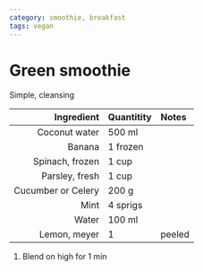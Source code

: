 ```yaml
---
category: smoothie, breakfast
tags: vegan
---
```


# Green smoothie

Simple, cleansing

Ingredient | Quantitity | Notes 
---------: | :--------- | :----
Coconut water | 500 ml | 
Banana | 1 frozen | 
Spinach, frozen | 1 cup | 
Parsley, fresh  | 1 cup | 
Cucumber or Celery | 200 g |
Mint | 4 sprigs |
Water | 100 ml |
Lemon, meyer | 1 | peeled


1. Blend on high for 1 min
